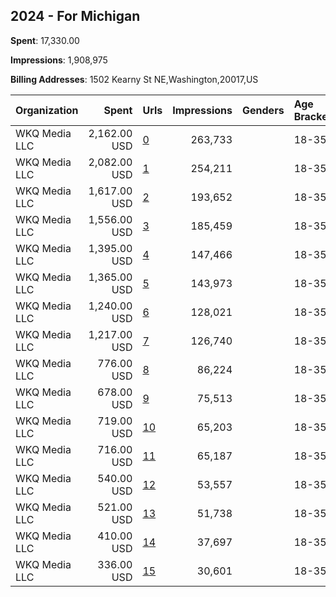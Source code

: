 ## 2024 - For Michigan 
**Spent**: 17,330.00

**Impressions**: 1,908,975

**Billing Addresses**: 1502 Kearny St NE,Washington,20017,US

|Organization|Spent|Urls|Impressions|Genders|Age Brackets|Country Codes|
|:---|---:|:---|---:|:---|:---|:---|
|WKQ Media LLC|2,162.00 USD|[0](https://www.snap.com/political-ads/asset/b3f0a65fa1e5e639d3a7b951a202c47eb0895dfd436995c6cc06dfe39506093a?mediaType=mp4)|263,733||18-35|united states|
|WKQ Media LLC|2,082.00 USD|[1](https://www.snap.com/political-ads/asset/4b71d4ad52b24dae0e4b19160732148b68afbd30d824c751e4cad963f89148e1?mediaType=mp4)|254,211||18-35|united states|
|WKQ Media LLC|1,617.00 USD|[2](https://www.snap.com/political-ads/asset/b3f0a65fa1e5e639d3a7b951a202c47eb0895dfd436995c6cc06dfe39506093a?mediaType=mp4)|193,652||18-35|united states|
|WKQ Media LLC|1,556.00 USD|[3](https://www.snap.com/political-ads/asset/4b71d4ad52b24dae0e4b19160732148b68afbd30d824c751e4cad963f89148e1?mediaType=mp4)|185,459||18-35|united states|
|WKQ Media LLC|1,395.00 USD|[4](https://www.snap.com/political-ads/asset/4b71d4ad52b24dae0e4b19160732148b68afbd30d824c751e4cad963f89148e1?mediaType=mp4)|147,466||18-35|united states|
|WKQ Media LLC|1,365.00 USD|[5](https://www.snap.com/political-ads/asset/b3f0a65fa1e5e639d3a7b951a202c47eb0895dfd436995c6cc06dfe39506093a?mediaType=mp4)|143,973||18-35|united states|
|WKQ Media LLC|1,240.00 USD|[6](https://www.snap.com/political-ads/asset/936415d1e678237cfb0d3d56269bf997848cda03c22d4b903b4fce0ee4f9555a?mediaType=mp4)|128,021||18-35|united states|
|WKQ Media LLC|1,217.00 USD|[7](https://www.snap.com/political-ads/asset/50816dd688c15621835f7f2c97b0b4ffa1152f55e84bb3549c849f2c96a86336?mediaType=mp4)|126,740||18-35|united states|
|WKQ Media LLC|776.00 USD|[8](https://www.snap.com/political-ads/asset/50816dd688c15621835f7f2c97b0b4ffa1152f55e84bb3549c849f2c96a86336?mediaType=mp4)|86,224||18-35|united states|
|WKQ Media LLC|678.00 USD|[9](https://www.snap.com/political-ads/asset/936415d1e678237cfb0d3d56269bf997848cda03c22d4b903b4fce0ee4f9555a?mediaType=mp4)|75,513||18-35|united states|
|WKQ Media LLC|719.00 USD|[10](https://www.snap.com/political-ads/asset/4b71d4ad52b24dae0e4b19160732148b68afbd30d824c751e4cad963f89148e1?mediaType=mp4)|65,203||18-35|united states|
|WKQ Media LLC|716.00 USD|[11](https://www.snap.com/political-ads/asset/b3f0a65fa1e5e639d3a7b951a202c47eb0895dfd436995c6cc06dfe39506093a?mediaType=mp4)|65,187||18-35|united states|
|WKQ Media LLC|540.00 USD|[12](https://www.snap.com/political-ads/asset/50816dd688c15621835f7f2c97b0b4ffa1152f55e84bb3549c849f2c96a86336?mediaType=mp4)|53,557||18-35|united states|
|WKQ Media LLC|521.00 USD|[13](https://www.snap.com/political-ads/asset/936415d1e678237cfb0d3d56269bf997848cda03c22d4b903b4fce0ee4f9555a?mediaType=mp4)|51,738||18-35|united states|
|WKQ Media LLC|410.00 USD|[14](https://www.snap.com/political-ads/asset/50816dd688c15621835f7f2c97b0b4ffa1152f55e84bb3549c849f2c96a86336?mediaType=mp4)|37,697||18-35|united states|
|WKQ Media LLC|336.00 USD|[15](https://www.snap.com/political-ads/asset/936415d1e678237cfb0d3d56269bf997848cda03c22d4b903b4fce0ee4f9555a?mediaType=mp4)|30,601||18-35|united states|

